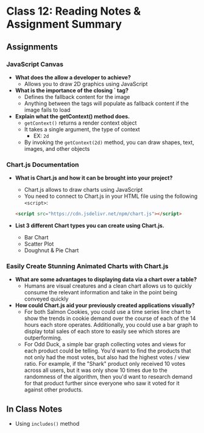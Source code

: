 # Class 12: Reading Notes & Assignment Summary

## Assignments

### JavaScript Canvas

* **What does the <canvas> allow a developer to achieve?**
  * Allows you to draw 2D graphics using JavaScript
* **What is the importance of the closing `</canvas> tag?**
  * Defines the fallback content for the image
  * Anything between the tags will populate as fallback content if the image fails to load
* **Explain what the getContext() method does.**
  * `getContext()` returns a render context object
  * It takes a single argument, the type of context
    * EX: `2d`
  * By invoking the `getContext(2d)` method, you can draw shapes, text, images, and other objects

### Chart.js Documentation

* **What is Chart.js and how it can be brought into your project?**
  * Chart.js allows to draw charts using JavaScript
  * You need to connect to Chart.js in your HTML file using the following `<script>`:

  ```html
  <script src="https://cdn.jsdelivr.net/npm/chart.js"></script>
  ```

* **List 3 different Chart types you can create using Chart.js.**
  * Bar Chart
  * Scatter Plot
  * Doughnut & Pie Chart

### Easily Create Stunning Animated Charts with Chart.js

* **What are some advantages to displaying data via a chart over a table?**
  * Humans are visual creatures and a clean chart allows us to quickly consume the relevant information and take in the point being conveyed quickly
* **How could Chart.js aid your previously created applications visually?**
  * For both Salmon Cookies, you could use a time series line chart to show the trends in cookie demand over the course of each of the 14 hours each store operates. Additionally, you could use a bar graph to display total sales of each store to easily see which stores are outperforming. 
  * For Odd Duck, a simple bar graph collecting votes and views for each product could be telling. You'd want to find the products that not only had the most votes, but also had the highest votes / view ratio.
  For example, if the "Shark" product only received 10 votes across all users, but it was only show 10 times due to the randomness of the algorithm, then you'd want to research demand for that product further since everyone who saw it voted for it against other products.

## In Class Notes

* Using `includes()` method
